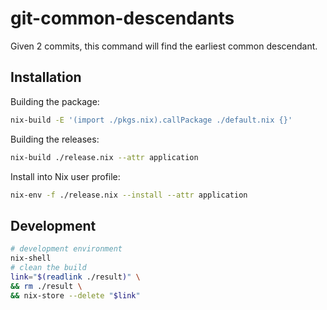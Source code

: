 # git-common-descendants

Given 2 commits, this command will find the earliest common descendant.

## Installation

Building the package:

```sh
nix-build -E '(import ./pkgs.nix).callPackage ./default.nix {}'
```

Building the releases:

```sh
nix-build ./release.nix --attr application 
```

Install into Nix user profile:

```sh
nix-env -f ./release.nix --install --attr application
```

## Development

```sh
# development environment
nix-shell
# clean the build
link="$(readlink ./result)" \
&& rm ./result \
&& nix-store --delete "$link"
```
